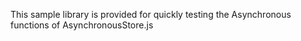 This sample library is provided for quickly testing the Asynchronous functions of AsynchronousStore.js